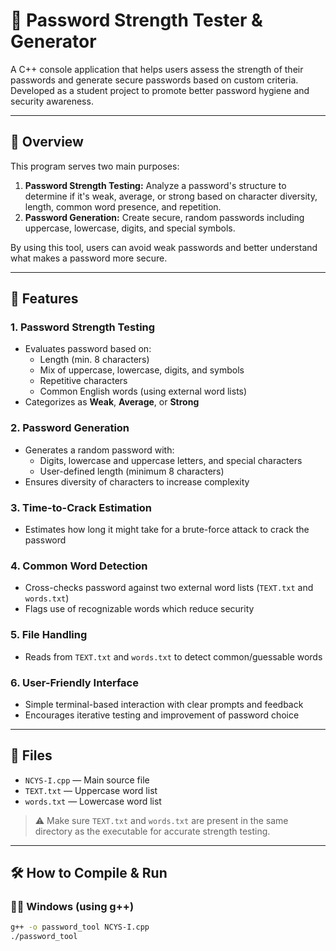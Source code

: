 # 🔐 Password Strength Tester & Generator 

A C++ console application that helps users assess the strength of their passwords and generate secure passwords based on custom criteria. Developed as a student project to promote better password hygiene and security awareness.

---

## 📌 Overview

This program serves two main purposes:

1. **Password Strength Testing:** Analyze a password's structure to determine if it's weak, average, or strong based on character diversity, length, common word presence, and repetition.
2. **Password Generation:** Create secure, random passwords including uppercase, lowercase, digits, and special symbols.

By using this tool, users can avoid weak passwords and better understand what makes a password more secure.

---

## 🧠 Features

### 1. Password Strength Testing
- Evaluates password based on:
  - Length (min. 8 characters)
  - Mix of uppercase, lowercase, digits, and symbols
  - Repetitive characters
  - Common English words (using external word lists)
- Categorizes as **Weak**, **Average**, or **Strong**

### 2. Password Generation
- Generates a random password with:
  - Digits, lowercase and uppercase letters, and special characters
  - User-defined length (minimum 8 characters)
- Ensures diversity of characters to increase complexity

### 3. Time-to-Crack Estimation
- Estimates how long it might take for a brute-force attack to crack the password

### 4. Common Word Detection
- Cross-checks password against two external word lists (`TEXT.txt` and `words.txt`)
- Flags use of recognizable words which reduce security

### 5. File Handling
- Reads from `TEXT.txt` and `words.txt` to detect common/guessable words

### 6. User-Friendly Interface
- Simple terminal-based interaction with clear prompts and feedback
- Encourages iterative testing and improvement of password choice

---

## 📁 Files

- `NCYS-I.cpp` — Main source file
- `TEXT.txt` — Uppercase word list
- `words.txt` — Lowercase word list

> ⚠️ Make sure `TEXT.txt` and `words.txt` are present in the same directory as the executable for accurate strength testing.

---

## 🛠️ How to Compile & Run

### 🧑‍💻 Windows (using g++)
```bash
g++ -o password_tool NCYS-I.cpp
./password_tool
